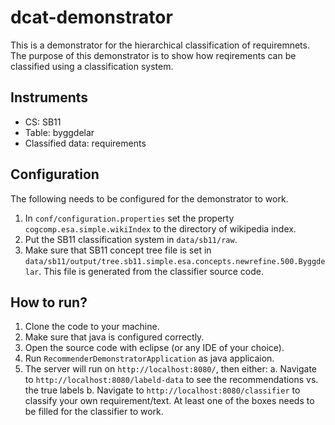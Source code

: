 # dcat-demonstrator
This is a demonstrator for the hierarchical classification of requiremnets. The purpose of this demonstrator is to show how reqirements can be classified using a classification system.

## Instruments
   - CS: SB11
   - Table: byggdelar
   - Classified data: requirements

## Configuration

The following needs to be configured for the demonstrator to work.

   1. In `conf/configuration.properties` set the property `cogcomp.esa.simple.wikiIndex` to the directory of wikipedia index.
   2. Put the SB11 classification system in `data/sb11/raw`.
   3. Make sure that SB11 concept tree file is set in `data/sb11/output/tree.sb11.simple.esa.concepts.newrefine.500.Byggdelar`. This file is generated from the classifier source code.

## How to run?
   1. Clone the code to your machine.
   2. Make sure that java is configured correctly.
   3. Open the source code with eclipse (or any IDE of your choice).
   4. Run `RecommenderDemonstratorApplication` as java applicaion.
   5. The server will run on `http://localhost:8080/`, then either:
      a. Navigate to `http://localhost:8080/labeld-data` to see the recommendations vs. the true labels
      b. Navigate to `http://localhost:8080/classifier` to classify your own requirement/text. At least one of the boxes needs to be filled for the classifier to work.